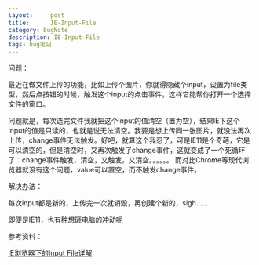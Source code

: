 ```yaml
---
layout:     post
title:      IE-Input-File
category: bugNote
description: IE-Input-File
tags: bug笔记
---
```


问题：

最近在做文件上传的功能，比如上传个图片，你就得隐藏个input，设置为file类型，然后点按钮的时候，触发这个input的点击事件，这样它能帮你打开一个选择文件的窗口。

问题就是，每次选完文件我就把这个input的值清空（置为空），结果IE下这个input的值是只读的，也就是说无法清空。我要是想上传同一张图片，就没法再次上传，change事件无法触发。好吧，就算这个我忍了，可是IE11是个奇葩，它是可以清空的，但是清空时，又再次触发了change事件，这就变成了一个死循环了：change事件触发，清空，又触发，又清空。。。。。。
而对比Chrome等现代浏览器就没有这个问题，value可以置空，而不触发change事件。

解决办法：

每次input都是新的，上传完一次就销毁，再创建个新的，sigh……


即便是IE11，也有种想砸电脑的冲动呢


参考资料：

[IE浏览器下的Input File详解](http://www.iefans.net/ie-input-file/)
	
